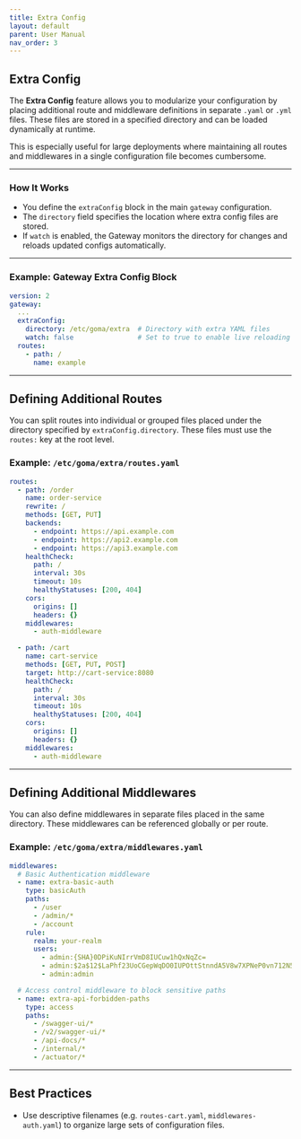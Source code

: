 ```yaml
---
title: Extra Config
layout: default
parent: User Manual
nav_order: 3
---
```



## Extra Config

The **Extra Config** feature allows you to modularize your configuration by placing additional route and middleware definitions in separate `.yaml` or `.yml` files. These files are stored in a specified directory and can be loaded dynamically at runtime.

This is especially useful for large deployments where maintaining all routes and middlewares in a single configuration file becomes cumbersome.

---

### How It Works

* You define the `extraConfig` block in the main `gateway` configuration.
* The `directory` field specifies the location where extra config files are stored.
* If `watch` is enabled, the Gateway monitors the directory for changes and reloads updated configs automatically.

---

### Example: Gateway Extra Config Block

```yaml
version: 2
gateway:
  ...
  extraConfig:
    directory: /etc/goma/extra  # Directory with extra YAML files
    watch: false                # Set to true to enable live reloading
  routes:
    - path: /
      name: example
```

---

## Defining Additional Routes

You can split routes into individual or grouped files placed under the directory specified by `extraConfig.directory`. These files must use the `routes:` key at the root level.

### Example: `/etc/goma/extra/routes.yaml`

```yaml
routes:
  - path: /order
    name: order-service
    rewrite: /
    methods: [GET, PUT]
    backends:
      - endpoint: https://api.example.com
      - endpoint: https://api2.example.com
      - endpoint: https://api3.example.com
    healthCheck:
      path: /
      interval: 30s
      timeout: 10s
      healthyStatuses: [200, 404]
    cors:
      origins: []
      headers: {}
    middlewares:
      - auth-middleware

  - path: /cart
    name: cart-service
    methods: [GET, PUT, POST]
    target: http://cart-service:8080
    healthCheck:
      path: /
      interval: 30s
      timeout: 10s
      healthyStatuses: [200, 404]
    cors:
      origins: []
      headers: {} 
    middlewares:
      - auth-middleware
```

---

## Defining Additional Middlewares

You can also define middlewares in separate files placed in the same directory. These middlewares can be referenced globally or per route.

### Example: `/etc/goma/extra/middlewares.yaml`

```yaml
middlewares:
  # Basic Authentication middleware
  - name: extra-basic-auth
    type: basicAuth
    paths:
      - /user
      - /admin/*
      - /account
    rule:
      realm: your-realm
      users:
        - admin:{SHA}0DPiKuNIrrVmD8IUCuw1hQxNqZc=
        - admin:$2a$12$LaPhf23UoCGepWqDO0IUPOttStnndA5V8w7XPNeP0vn712N5Uyali
        - admin:admin

  # Access control middleware to block sensitive paths
  - name: extra-api-forbidden-paths
    type: access
    paths:
      - /swagger-ui/*
      - /v2/swagger-ui/*
      - /api-docs/*
      - /internal/*
      - /actuator/*
```

---

## Best Practices

* Use descriptive filenames (e.g. `routes-cart.yaml`, `middlewares-auth.yaml`) to organize large sets of configuration files.
